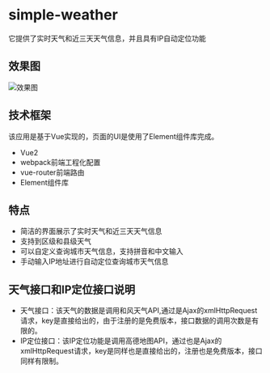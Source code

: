 # simple-weather
它提供了实时天气和近三天天气信息，并且具有IP自动定位功能

## 效果图
![效果图](http://pdi3m4use.bkt.clouddn.com/weatherforecast.png)

## 技术框架
该应用是基于Vue实现的，页面的UI是使用了Element组件库完成。
* Vue2
* webpack前端工程化配置
* vue-router前端路由
* Element组件库

## 特点
* 简洁的界面展示了实时天气和近三天天气信息
* 支持到区级和县级天气
* 可以自定义查询城市天气信息，支持拼音和中文输入
* 手动输入IP地址进行自动定位查询城市天气信息

## 天气接口和IP定位接口说明
* 天气接口：该天气的数据是调用和风天气API,通过是Ajax的xmlHttpRequest请求，key是直接给出的，由于注册的是免费版本，接口数据的调用次数是有限的。
* IP定位接口：该IP定位功能是调用高德地图API，通过也是Ajax的xmlHttpRequest请求，key是同样也是直接给出的，注册也是免费版本，接口同样有限制。
